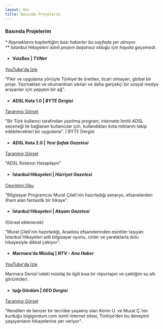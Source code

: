 ```yaml
---
layout: doc
title: Basında Projelerim
---
```


### Basında Projelerim

<em>* Kaynaklarını kaybettiğim bazı haberler bu sayfada yer almıyor.</em>  
<em>** İstanbul Hikayeleri isimli projem başarısız olduğu için hayata geçemedi.</em>

- #### VoizBox |  *TVNet* 
[YouTube'da İzle](https://www.youtube.com/watch?v=oIzZya5wRWQ)

"Fikir ve uygulama yönüyle Türkiye'de üretilen, ticari olmayan, global bir proje. Yazmaktan ve okumanktan sıkılan ve daha gerçekçi bir sosyal medya arayanlar için yepyeni bir ağ".  

- #### ADSL Kota 1.0 | *BYTE Dergisi*   
<a href="./images/basinda-adsl-kota-byte.jpg" target="_blank">Taranmış Görsel</a>

"Bir Türk kullanıcı tarafından yazılmış program, internete limitli ADSL seçeneği ile bağlanan kullanıcılar için, kullandıkları kota miktarını takip edebilecekleri bir uygulama". | BYTE Dergisi  

- #### ADSL Kota 2.0 | *Yeni Şafak Gazetesi*
<a href="./images/basinda-adsl-kota-yeni-safak.png" target="_blank">Taranmış Görsel</a>  

"ADSL Kotanızı Hesaplayın"  

- #### İstanbul Hikayeleri | *Hürriyet Gazetesi*
[Çevrimiçi Oku](https://www.hurriyet.com.tr/kelebek/istanbul-un-altinda-cinler-cirit-atiyor-7108579)

"Bilgisayar Programcısı Murat Çileli'nin hazırladığı senaryo, efsanelerden ilham alan fantastik bir hikaye".  

- #### İstanbul Hikayeleri | *Akşam Gazetesi*  
(Görsel eklenecek)

"Murat Çileli'nin hazırladığı, Anadolu efsanelerinden esintiler taşıyan İstanbul Hikayeleri adlı bilgisayar oyunu, cinler ve yaratıklarla dolu hikayesiyle dikkat çekiyor". 



- #### Marmara'da Müsilaj | *NTV - Ana Haber*  
[YouTube'da İzle](https://www.youtube.com/watch?v=r5ShK_wdpL0)

Marmara Denizi'ndeki müsilaj ile ilgili kısa bir röportajım ve çektiğim su altı görüntüleri.

- #### Işığı Gördüm | *GEO Dergisi*  
<a href="./images/basinda-geo-dergisi.jpg" target="_blank">Taranmış Görsel</a>

"Kendileri de benzer bir tecrübe yaşamış olan Kerim U. ve Murat Ç.’nin kurduğu isigigordum.com isimli internet sitesi, Türkiye’den bu deneyimi yaşayanların hikayelerine yer veriyor".